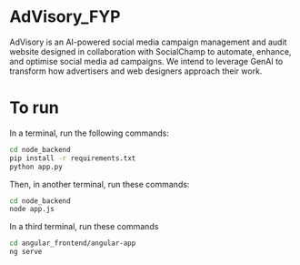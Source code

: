 # AdVisory_FYP

AdVisory is an AI-powered social media campaign management and audit website designed in collaboration with SocialChamp to automate, enhance, and optimise social media ad campaigns. 
We intend to leverage GenAI to transform how advertisers and web designers approach their work. 

# To run
In a terminal, run the following commands:
```bash
cd node_backend
pip install -r requirements.txt
python app.py
```

Then, in another terminal, run these commands:
```bash
cd node_backend
node app.js
``` 

In a third terminal, run these commands
```bash
cd angular_frontend/angular-app
ng serve
```

